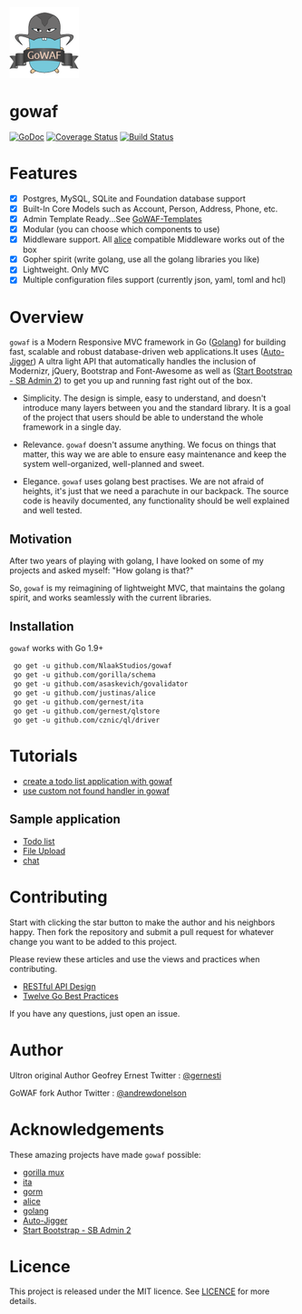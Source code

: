 ![gowaf logo](gowaf.png)

# gowaf
[![GoDoc](https://godoc.org/github.com/gernest/gowaf?status.svg)](https://godoc.org/github.com/gernest/gowaf) [![Coverage Status](https://coveralls.io/repos/github/NlaakStudios/gowaf/badge.svg?branch=master)](https://coveralls.io/github/NlaakStudios/gowaf?branch=master) [![Build Status](https://travis-ci.org/NlaakStudios/gowaf.svg)](https://travis-ci.org/NlaakStudios/gowaf.svg)

# Features
* [x] Postgres, MySQL, SQLite and Foundation database support
* [x] Built-In Core Models such as Account, Person, Address, Phone, etc.
* [x] Admin Template Ready...See [GoWAF-Templates](https://github.com/NlaakStudios/gowaf-templates)
* [x] Modular (you can choose which components to use)
* [x] Middleware support. All [alice](https://github.com/justinas/alice) compatible Middleware works out of the box
* [x] Gopher spirit (write golang, use all the golang libraries you like)
* [x] Lightweight. Only MVC
* [x] Multiple configuration files support (currently json, yaml, toml and hcl)

# Overview
`gowaf` is a Modern Responsive MVC framework in Go ([Golang](https://golang.org)) for building fast, scalable and robust database-driven web applications.It uses ([Auto-Jigger](https://github.com/NlaakStudios/auto-jigger)) A ultra light API that automatically handles the inclusion of Modernizr, jQuery, Bootstrap and Font-Awesome as well as ([Start Bootstrap - SB Admin 2](https://github.com/BlackrockDigital/startbootstrap-sb-admin-2)) to get you up and running fast right out of the box.

* Simplicity. The design is simple, easy to understand, and doesn't introduce many layers between you and the standard library. It is a goal of the project that users should be able to understand the whole framework in a single day.

* Relevance. `gowaf` doesn't assume anything. We focus on things that matter, this way we are able to ensure easy maintenance and keep the system well-organized, well-planned and sweet.

* Elegance. `gowaf` uses golang best practises. We are not afraid of heights, it's just that we need a parachute in our backpack. The source code is heavily documented, any functionality should be well explained and well tested.

## Motivation
After two years of playing with golang, I have looked on some of my projects and asked myself: "How golang is that?"

So, `gowaf` is my reimagining of lightweight MVC, that maintains the golang spirit, and works seamlessly with the current libraries.


## Installation

`gowaf` works with Go 1.9+

     go get -u github.com/NlaakStudios/gowaf
     go get -u github.com/gorilla/schema
     go get -u github.com/asaskevich/govalidator
     go get -u github.com/justinas/alice
     go get -u github.com/gernest/ita
     go get -u github.com/gernest/qlstore
     go get -u github.com/cznic/ql/driver


# Tutorials

- [create a todo list application with gowaf](https://github.com/gowafframework/tutorials/blob/master/create_todo_list_application_with_gowaf.md)
- [use custom not found handler in gowaf](https://github.com/gowafframework/tutorials/blob/master/set_not_found_handler.md)

## Sample application

- [Todo list](https://github.com/gowafframework/todo)
- [File Upload](https://github.com/gowafframework/upload)
- [chat](https://github.com/gowafframework/chat)


# Contributing

Start with clicking the star button to make the author and his neighbors happy. Then fork the repository and submit a pull request for whatever change you want to be added to this project.

Please review these articles and use the views and practices when contributing.

* [RESTful API Design](./RESTful_API.md)
* [Twelve Go Best Practices](https://talks.golang.org/2013/bestpractices.slide#1)

If you have any questions, just open an issue.

# Author
Ultron original Author Geofrey Ernest
Twitter  : [@gernesti](https://twitter.com/gernesti)

GoWAF fork Author
Twitter : [@andrewdonelson](https://twitter.com/andrewdonelson)


# Acknowledgements
These amazing projects have made `gowaf` possible:

* [gorilla mux](https://github.com/gorilla/mux)
* [ita](https://github.com/gernest/ita)
* [gorm](https://github.com/jinzhu/gorm)
* [alice](https://github.com/justinas/alice)
* [golang](http://golang.org)
* [Auto-Jigger](https://github.com/NlaakStudios/auto-jigger)
* [Start Bootstrap - SB Admin 2](https://github.com/BlackrockDigital/startbootstrap-sb-admin-2)

# Licence

This project is released under the MIT licence. See [LICENCE](LICENCE) for more details.

